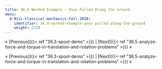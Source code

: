 ```yaml
---
title: 36.4 Worked Example - Yoyo Pulled Along the Ground
menu:
  8-01sc-classical-mechanics-fall-2016:
    identifier: 36.4-worked-example-yoyo-pulled-along-the-ground
    weight: 2310
---
```

« [Previous]({{< ref "36.3-spool-demo" >}}) | [Next]({{< ref "36.5-analyze-force-and-torque-in-translation-and-rotation-problems" >}}) »

« [Previous]({{< ref "36.3-spool-demo" >}}) | [Next]({{< ref "36.5-analyze-force-and-torque-in-translation-and-rotation-problems" >}}) »